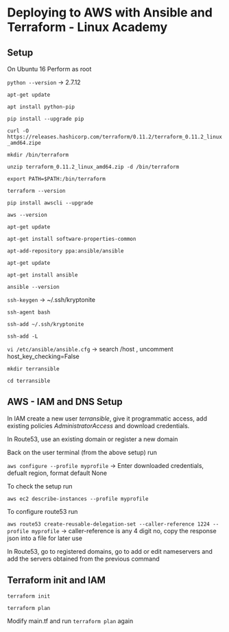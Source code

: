 # Deploying to AWS with Ansible and Terraform - Linux Academy
## Setup 
On Ubuntu 16
Perform as root

`python --version` -> 2.7.12

`apt-get update`

`apt install python-pip`

`pip install --upgrade pip`

`curl -O https://releases.hashicorp.com/terraform/0.11.2/terraform_0.11.2_linux_amd64.zipe`

`mkdir /bin/terraform`

`unzip terraform_0.11.2_linux_amd64.zip -d /bin/terraform`

`export PATH=$PATH:/bin/terraform`

`terraform --version`

`pip install awscli --upgrade`

`aws --version`

`apt-get update`

`apt-get install software-properties-common`

`apt-add-repository ppa:ansible/ansible`

`apt-get update`

`apt-get install ansible`

`ansible --version`

`ssh-keygen` -> ~/.ssh/kryptonite

`ssh-agent bash`

`ssh-add ~/.ssh/kryptonite`

`ssh-add -L`

`vi /etc/ansible/ansible.cfg` -> search /host , uncomment host_key_checking=False

`mkdir terransible`

`cd terransible`

## AWS - IAM and DNS Setup

In IAM create a new user _terransible_, give it programmatic access, add existing policies *AdministratorAccess* and download credentials.

In Route53, use an existing domain or register a new domain

Back on the user terminal (from the above setup) run

`aws configure --profile myprofile` -> Enter downloaded credentials, defualt region, format default None

To check the setup run

`aws ec2 describe-instances --profile myprofile`

To configure route53 run

`aws route53 create-reusable-delegation-set --caller-reference 1224 --profile myprofile` -> caller-reference is any 4 digit no, copy the response json into a file for later use

In Route53, go to registered domains, go to add or edit nameservers and add the servers obtained from the previous command

## Terraform init and IAM

`terraform init`

`terraform plan`

Modify main.tf and run `terraform plan` again